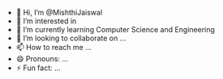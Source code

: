 - 👋 Hi, I’m @MishthiJaiswal
- 👀 I’m interested in 
- 🌱 I’m currently learning Computer Science and Engineering 
- 💞️ I’m looking to collaborate on ...
- 📫 How to reach me ...
- 😄 Pronouns: ...
- ⚡ Fun fact: ...

<!---
MishthiJaiswal/MishthiJaiswal is a ✨ special ✨ repository because its `README.md` (this file) appears on your GitHub profile.
You can click the Preview link to take a look at your changes.
--->
